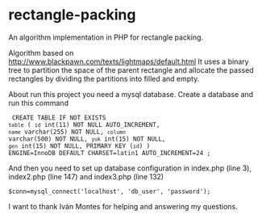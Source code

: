 rectangle-packing
=================
  An algorithm implementation in PHP for rectangle packing.
  
  Algorithm based on <http://www.blackpawn.com/texts/lightmaps/default.html>
	It uses a binary tree to partition the space of the parent rectangle and allocate the passed rectangles by dividing the partitions into filled and empty.

  About run this project you need a mysql database. Create a database and run this command
<code><pre>
CREATE TABLE IF NOT EXISTS `table` (
  `id` int(11) NOT NULL AUTO_INCREMENT,
  `name` varchar(255) NOT NULL,
  `column` varchar(500) NOT NULL,
  `yuk` int(15) NOT NULL,
  `gen` int(15) NOT NULL,
  PRIMARY KEY (`id`)
) ENGINE=InnoDB  DEFAULT CHARSET=latin1 AUTO_INCREMENT=24 ;
</code></pre>

  And then you need to set up database configuration in index.php (line 3), index2.php (line 147) and index3.php (line 132) <code><pre> $conn=mysql_connect('localhost', 'db_user', 'password'); </code></pre>
 
  I want to thank Iván Montes for helping and answering my questions.
